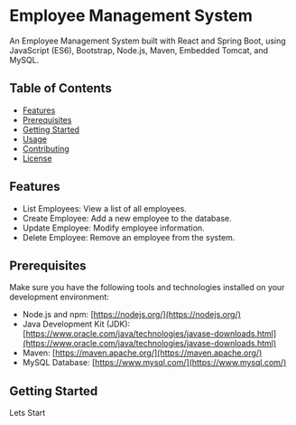 # Employee Management System

An Employee Management System built with React and Spring Boot, using JavaScript (ES6), Bootstrap, Node.js, Maven, Embedded Tomcat, and MySQL.

## Table of Contents

- [Features](#features)
- [Prerequisites](#prerequisites)
- [Getting Started](#getting-started)
- [Usage](#usage)
- [Contributing](#contributing)
- [License](#license)

## Features

- List Employees: View a list of all employees.
- Create Employee: Add a new employee to the database.
- Update Employee: Modify employee information.
- Delete Employee: Remove an employee from the system.

## Prerequisites

Make sure you have the following tools and technologies installed on your development environment:

- Node.js and npm: [https://nodejs.org/](https://nodejs.org/)
- Java Development Kit (JDK): [https://www.oracle.com/java/technologies/javase-downloads.html](https://www.oracle.com/java/technologies/javase-downloads.html)
- Maven: [https://maven.apache.org/](https://maven.apache.org/)
- MySQL Database: [https://www.mysql.com/](https://www.mysql.com/)

## Getting Started
Lets Start
